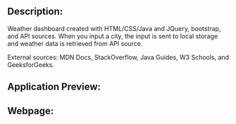 ## Description:

Weather dashboard created with HTML/CSS/Java and JQuery, bootstrap, and API sources. When you input a city, the input is sent to local storage and weather data is retrieved from API source. 

External sources: MDN Docs, StackOverflow, Java Guides, W3 Schools, and GeeksforGeeks.
## Application Preview:


## Webpage:

